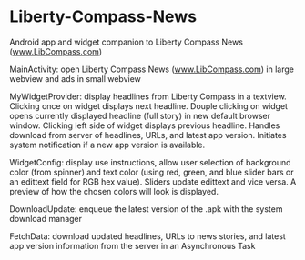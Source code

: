 # Liberty-Compass-News
Android app and widget companion to Liberty Compass News (www.LibCompass.com)

MainActivity: open Liberty Compass News (www.LibCompass.com) in large webview and ads in small webview

MyWidgetProvider: display headlines from Liberty Compass in a textview.  Clicking once on widget displays next 
  headline.  Douple clicking on widget opens currently displayed headline (full story) in new default browser 
  window.  Clicking left side of widget displays previous headline.  Handles download from server of headlines, URLs, 
  and latest app version.  Initiates system notification if a new app version is available.
  
WidgetConfig: display use instructions, allow user selection of background color (from spinner) and text color (using 
  red, green, and blue slider bars or an edittext field for RGB hex value).  Sliders update edittext and vice versa.
  A preview of how the chosen colors will look is displayed.
  
DownloadUpdate: enqueue the latest version of the .apk with the system download manager

FetchData: download updated headlines, URLs to news stories, and latest app version information from the server in an Asynchronous Task

